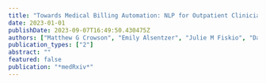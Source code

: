 ```yaml
---
title: "Towards Medical Billing Automation: NLP for Outpatient Clinician Note Classification"
date: 2023-01-01
publishDate: 2023-09-07T16:49:50.430475Z
authors: ["Matthew G Crowson", "Emily Alsentzer", "Julie M Fiskio", "David Bates"]
publication_types: ["2"]
abstract: ""
featured: false
publication: "*medRxiv*"
---
```


